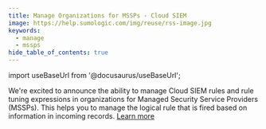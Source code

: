 ```yaml
---
title: Manage Organizations for MSSPs - Cloud SIEM
image: https://help.sumologic.com/img/reuse/rss-image.jpg
keywords:
  - manage
  - mssps
hide_table_of_contents: true    
---
```


import useBaseUrl from '@docusaurus/useBaseUrl';

We're excited to announce the ability to manage Cloud SIEM rules and rule tuning expressions in organizations for Managed Security Service Providers (MSSPs). This helps you to manage the logical rule that is fired based on information in incoming records. [Learn more](/docs/manage/manage-subscription/create-and-manage-orgs/manage-orgs-for-mssps-csiem-rules/) 